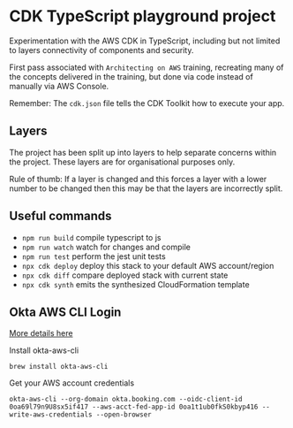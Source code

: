 # CDK TypeScript playground project

Experimentation with the AWS CDK in TypeScript, including but not limited to layers
connectivity of components and security.

First pass associated with `Architecting on AWS` training, recreating many of the
concepts delivered in the training, but done via code instead of manually via AWS Console.

Remember: The `cdk.json` file tells the CDK Toolkit how to execute your app.

## Layers

The project has been split up into layers to help separate concerns within the project.  These layers are for
organisational purposes only.  

Rule of thumb: If a layer is changed and this forces a layer with a lower number to be changed then
this may be that the layers are incorrectly split.

## Useful commands

* `npm run build`   compile typescript to js
* `npm run watch`   watch for changes and compile
* `npm run test`    perform the jest unit tests
* `npx cdk deploy`  deploy this stack to your default AWS account/region
* `npx cdk diff`    compare deployed stack with current state
* `npx cdk synth`   emits the synthesized CloudFormation template

## Okta AWS CLI Login
[More details here](https://wiki.booking.com/pages/viewpage.action?pageId=1004409638)

Install okta-aws-cli
```shell
brew install okta-aws-cli
```

Get your AWS account credentials
```shell
okta-aws-cli --org-domain okta.booking.com --oidc-client-id 0oa69l79n9U8sx5if417 --aws-acct-fed-app-id 0oa1t1ub0fkS0kbyp416 --write-aws-credentials --open-browser
```
